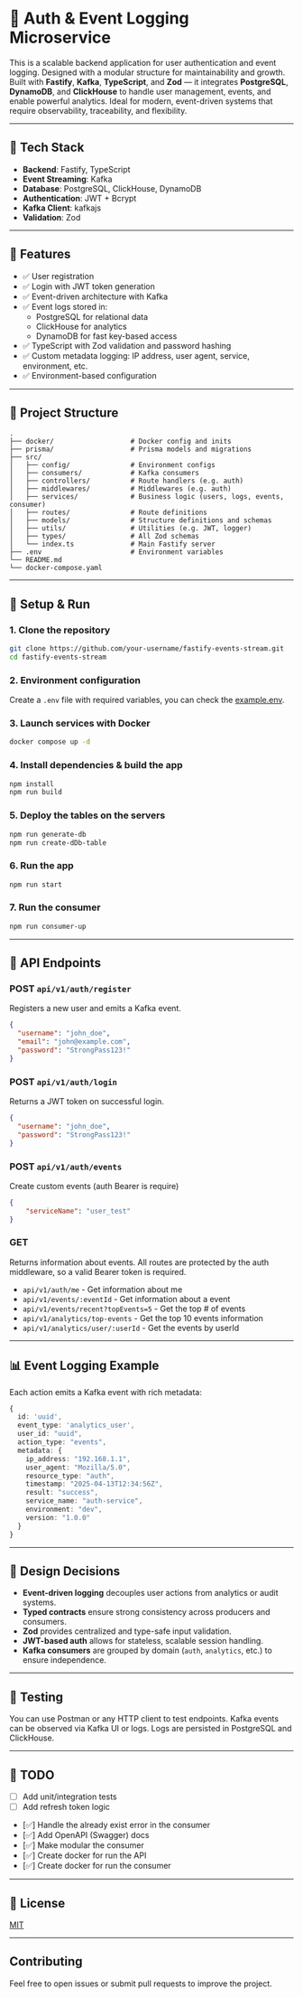 
# 🔐 Auth & Event Logging Microservice

This is a scalable backend application for user authentication and event logging. Designed with a modular structure for maintainability and growth. Built with **Fastify**, **Kafka**, **TypeScript**, and **Zod** — it integrates **PostgreSQL**, **DynamoDB**, and **ClickHouse** to handle user management, events, and enable powerful analytics. Ideal for modern, event-driven systems that require observability, traceability, and flexibility.

---

## 🧱 Tech Stack

- **Backend**: Fastify, TypeScript
- **Event Streaming**: Kafka
- **Database**: PostgreSQL, ClickHouse, DynamoDB
- **Authentication**: JWT + Bcrypt
- **Kafka Client**: kafkajs
- **Validation**: Zod

---

## 🚀 Features

- ✅ User registration
- ✅ Login with JWT token generation
- ✅ Event-driven architecture with Kafka
- ✅ Event logs stored in:
  - PostgreSQL for relational data
  - ClickHouse for analytics
  - DynamoDB for fast key-based access
- ✅ TypeScript with Zod validation and password hashing
- ✅ Custom metadata logging: IP address, user agent, service, environment, etc.
- ✅ Environment-based configuration

---

## 📁 Project Structure

```
.
├── docker/                   # Docker config and inits
├── prisma/                   # Prisma models and migrations
├── src/
│   ├── config/               # Environment configs
│   ├── consumers/            # Kafka consumers
│   ├── controllers/          # Route handlers (e.g. auth)
│   ├── middlewares/          # Middlewares (e.g. auth)
│   ├── services/             # Business logic (users, logs, events, consumer)
│   ├── routes/               # Route definitions
│   ├── models/               # Structure definitions and schemas
│   ├── utils/                # Utilities (e.g. JWT, logger)
│   ├── types/                # All Zod schemas
│   └── index.ts              # Main Fastify server
├── .env                      # Environment variables
└── README.md
└── docker-compose.yaml
```

---

## 🧪 Setup & Run

### 1. Clone the repository

```bash
git clone https://github.com/your-username/fastify-events-stream.git
cd fastify-events-stream
```

### 2. Environment configuration

Create a `.env` file with required variables, you can check the [example.env](example.env).

### 3. Launch services with Docker

```bash
docker compose up -d
```

### 4. Install dependencies & build the app

```bash
npm install
npm run build
```

### 5. Deploy the tables on the servers

```bash
npm run generate-db
npm run create-dDb-table
```

### 6. Run the app

```bash
npm run start
```

### 7. Run the consumer

```bash
npm run consumer-up
```

---

## 🧪 API Endpoints

### POST `api/v1/auth/register`

Registers a new user and emits a Kafka event.

```json
{
  "username": "john_doe",
  "email": "john@example.com",
  "password": "StrongPass123!"
}
```

### POST `api/v1/auth/login`

Returns a JWT token on successful login.

```json
{
  "username": "john_doe",
  "password": "StrongPass123!"
}
```
### POST `api/v1/auth/events`

Create custom events (auth Bearer is require)

```json
{
    "serviceName": "user_test"
}
```

### GET

Returns information about events. All routes are protected by the auth middleware, so a valid Bearer token is required.

  - `api/v1/auth/me` - Get information about me
  - `api/v1/events/:eventId` - Get information about a event
  - `api/v1/events/recent?topEvents=5` - Get the top # of events
  - `api/v1/analytics/top-events` - Get the top 10 events information
  - `api/v1/analytics/user/:userId` - Get the events by userId

---

## 📊 Event Logging Example

Each action emits a Kafka event with rich metadata:

```ts
{
  id: 'uuid',
  event_type: 'analytics_user',
  user_id: "uuid",
  action_type: "events",
  metadata: {
    ip_address: "192.168.1.1",
    user_agent: "Mozilla/5.0",
    resource_type: "auth",
    timestamp: "2025-04-13T12:34:56Z",
    result: "success",
    service_name: "auth-service",
    environment: "dev",
    version: "1.0.0"
  }
}
```

---

## 🧠 Design Decisions

- **Event-driven logging** decouples user actions from analytics or audit systems.
- **Typed contracts** ensure strong consistency across producers and consumers.
- **Zod** provides centralized and type-safe input validation.
- **JWT-based auth** allows for stateless, scalable session handling.
- **Kafka consumers** are grouped by domain (`auth`, `analytics`, etc.) to ensure independence.

---

## 🧪 Testing

You can use Postman or any HTTP client to test endpoints. Kafka events can be observed via Kafka UI or logs. Logs are persisted in PostgreSQL and ClickHouse.

---

## 📌 TODO

- [ ] Add unit/integration tests
- [ ] Add refresh token logic
- [✅] Handle the already exist error in the consumer
- [✅] Add OpenAPI (Swagger) docs
- [✅] Make modular the consumer
- [✅] Create docker for run the API
- [✅] Create docker for run the consumer

---

## 📄 License

[MIT](LICENSE)

---

## Contributing
Feel free to open issues or submit pull requests to improve the project.
